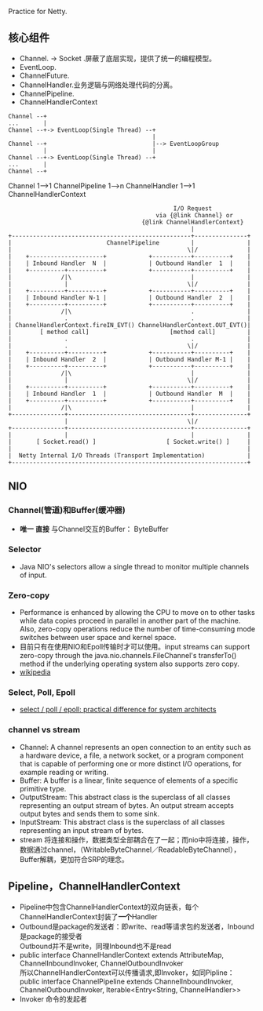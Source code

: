 Practice for Netty.

## 核心组件

* Channel. -> Socket .屏蔽了底层实现，提供了统一的编程模型。
* EventLoop.
* ChannelFuture.
* ChannelHandler.业务逻辑与网络处理代码的分离。
* ChannelPipeline.
* ChannelHandlerContext

```
Channel --+  
...       |
Channel --+-> EventLoop(Single Thread) --+  
                                         |
Channel --+                              |--> EventLoopGroup
          |                              |
Channel --+-> EventLoop(Single Thread) --+ 
...       |
Channel --+
```

Channel 1-->1 ChannelPipeline 1-->n ChannelHandler 1-->1 ChannelHandlerContext 


                                                   I/O Request
                                              via {@link Channel} or
                                          {@link ChannelHandlerContext}
                                                        |
    +---------------------------------------------------+---------------+
    |                           ChannelPipeline         |               |
    |                                                  \|/              |
    |    +---------------------+            +-----------+----------+    |
    |    | Inbound Handler  N  |            | Outbound Handler  1  |    |
    |    +----------+----------+            +-----------+----------+    |
    |              /|\                                  |               |
    |               |                                  \|/              |
    |    +----------+----------+            +-----------+----------+    |
    |    | Inbound Handler N-1 |            | Outbound Handler  2  |    |
    |    +----------+----------+            +-----------+----------+    |
    |              /|\                                  .               |
    |               .                                   .               |
    | ChannelHandlerContext.fireIN_EVT() ChannelHandlerContext.OUT_EVT()|
    |        [ method call]                       [method call]         |
    |               .                                   .               |
    |               .                                  \|/              |
    |    +----------+----------+            +-----------+----------+    |
    |    | Inbound Handler  2  |            | Outbound Handler M-1 |    |
    |    +----------+----------+            +-----------+----------+    |
    |              /|\                                  |               |
    |               |                                  \|/              |
    |    +----------+----------+            +-----------+----------+    |
    |    | Inbound Handler  1  |            | Outbound Handler  M  |    |
    |    +----------+----------+            +-----------+----------+    |
    |              /|\                                  |               |
    +---------------+-----------------------------------+---------------+
                    |                                  \|/
    +---------------+-----------------------------------+---------------+
    |               |                                   |               |
    |       [ Socket.read() ]                    [ Socket.write() ]     |
    |                                                                   |
    |  Netty Internal I/O Threads (Transport Implementation)            |
    +-------------------------------------------------------------------+
	
	
## NIO

### Channel(管道)和Buffer(缓冲器)
- **唯一** **直接** 与Channel交互的Buffer： ByteBuffer
### Selector
- Java NIO's selectors allow a single thread to monitor multiple channels of input.

### Zero-copy
- Performance is enhanced by allowing the CPU to move on to other tasks while data copies proceed in parallel in another part of the machine. Also, zero-copy operations reduce the number of time-consuming mode switches between user space and kernel space. 
- 目前只有在使用NIO和Epoll传输时才可以使用。input streams can support zero-copy through the java.nio.channels.FileChannel's transferTo() method if the underlying operating system also supports zero copy.
- [wikipedia](https://en.wikipedia.org/wiki/Zero-copy)

### Select, Poll, Epoll
- [select / poll / epoll: practical difference for system architects](https://www.ulduzsoft.com/2014/01/select-poll-epoll-practical-difference-for-system-architects/)

### channel vs stream
- Channel: A channel represents an open connection to an entity such as a hardware device, a file, a network socket, or a program component that is capable of performing one or more distinct I/O operations, for example reading or writing.
- Buffer: A buffer is a linear, finite sequence of elements of a specific primitive type.
- OutputStream: This abstract class is the superclass of all classes representing an output stream of bytes. An output stream accepts output bytes and sends them to some sink.
- InputStream: This abstract class is the superclass of all classes representing an input stream of bytes.
- stream 将连接和操作，数据类型全部耦合在了一起；而nio中将连接，操作，数据通过channel，（WritableByteChannel／ReadableByteChannel），Buffer解耦，更加符合SRP的理念。


## Pipeline，ChannelHandlerContext
- Pipeline中包含ChannelHandlerContext的双向链表，每个ChannelHandlerContext封装了**一个**Handler
- Outbound是package的发送者：即write、read等请求包的发送者，Inbound是package的接受者<br>
Outbound并不是write，同理Inbound也不是read
- public interface ChannelHandlerContext 
	extends AttributeMap, ChannelInboundInvoker, ChannelOutboundInvoker<br>
所以ChannelHandlerContext可以传播请求,即Invoker，如同Pipline：<br>
 public interface ChannelPipeline
        extends ChannelInboundInvoker, ChannelOutboundInvoker, Iterable<Entry<String, ChannelHandler>>
- Invoker 命令的发起者
